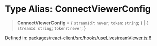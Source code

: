 # Type Alias: ConnectViewerConfig

> **ConnectViewerConfig** = \{ `streamId?`: `never`; `token`: `string`; \} \| \{ `streamId`: `string`; `token?`: `never`; \}

Defined in: [packages/react-client/src/hooks/useLivestreamViewer.ts:6](https://github.com/fishjam-cloud/web-client-sdk/blob/00cc23b021c6e87a4a0f647ceccc9acb897b5a38/packages/react-client/src/hooks/useLivestreamViewer.ts#L6)
